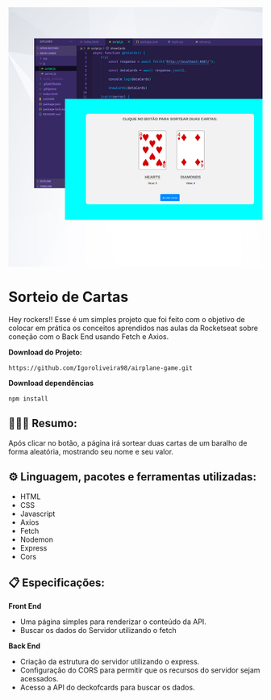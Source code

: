 ![Sorteio de cartas](https://github.com/Igoroliveira98/deck-cards/blob/master/image/background.jpg)

# Sorteio de Cartas 

Hey rockers!! Esse é um simples projeto que foi feito com o objetivo de colocar em prática os conceitos aprendidos nas aulas da Rocketseat sobre coneção com o Back End usando Fetch e Axios.
 
**Download do Projeto:** 
```
https://github.com/Igoroliveira98/airplane-game.git
```

**Download dependências**
```
npm install
```

## 👨🏻‍💻 Resumo: 

Após clicar no botão, a página irá sortear duas cartas de um baralho de forma aleatória, mostrando seu nome e seu valor.

## ⚙️ Linguagem, pacotes e ferramentas utilizadas:

- HTML
- CSS
- Javascript
- Axios
- Fetch
- Nodemon
- Express
- Cors

## 📋 Especificações:

**Front End**

- Uma página simples para renderizar o conteúdo da API.
- Buscar os dados do Servidor utilizando o fetch

**Back End**

- Criação da estrutura do servidor utilizando o express.
- Configuração do CORS para permitir que os recursos do servidor sejam acessados.
- Acesso a API do deckofcards para buscar os dados.
